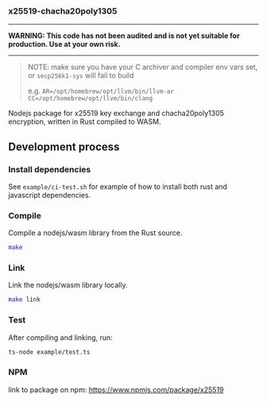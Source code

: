### x25519-chacha20poly1305

---
**WARNING: This code has not been audited and is not yet suitable for production. Use at your own risk.**

---

> NOTE: make sure you have your C archiver and compiler env vars set, or `secp256k1-sys` will fail to build
>
> e.g.
> `AR=/opt/homebrew/opt/llvm/bin/llvm-ar`
> `CC=/opt/homebrew/opt/llvm/bin/clang`

Nodejs package for x25519 key exchange and chacha20poly1305 encryption, written in Rust compiled to WASM.

## Development process

### Install dependencies

See `example/ci-test.sh` for example of how to install both rust and javascript dependencies.

### Compile

Compile a nodejs/wasm library from the Rust source.

```sh
make
```

### Link

Link the nodejs/wasm library locally.

```sh
make link
```

### Test

After compiling and linking, run:

```sh
ts-node example/test.ts
```

### NPM

link to package on npm: https://www.npmjs.com/package/x25519

